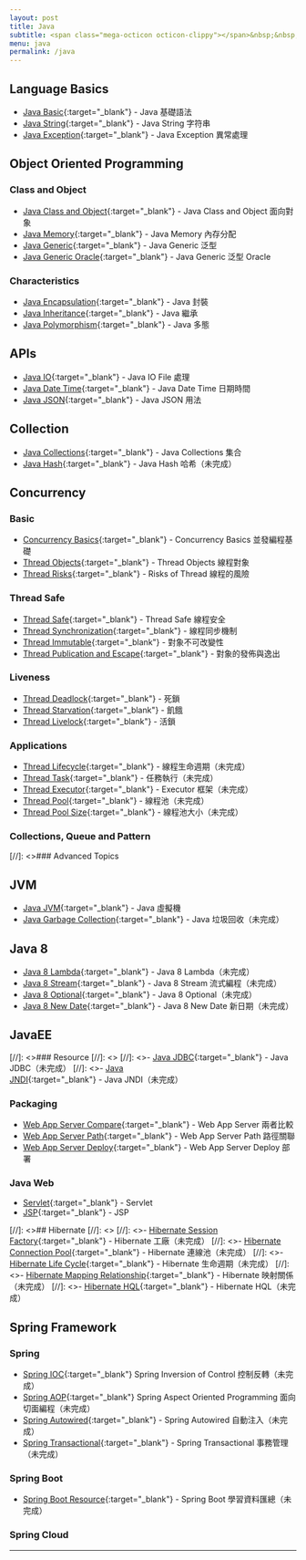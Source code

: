 ```yaml
---
layout: post
title: Java
subtitle: <span class="mega-octicon octicon-clippy"></span>&nbsp;&nbsp; Talk is cheap, show me your code
menu: java
permalink: /java
---
```


## Language Basics

- [Java Basic](http://www.hauchenglee.com/java/2019/10/30/java-basic.html){:target="_blank"} - Java 基礎語法
- [Java String](http://www.hauchenglee.com/java/2019/11/06/java-string.html){:target="_blank"} - Java String 字符串
- [Java Exception](http://www.hauchenglee.com/java/2019/11/05/java-except.html){:target="_blank"} - Java Exception 異常處理

## Object Oriented Programming

### Class and Object

- [Java Class and Object](http://www.hauchenglee.com/java/2019/11/01/java-class-and-object.html){:target="_blank"} - Java Class and Object 面向對象
- [Java Memory](http://www.hauchenglee.com/java/2019/12/04/java-memory.html){:target="_blank"} - Java Memory 內存分配
- [Java Generic](http://www.hauchenglee.com/java/2019/11/07/java-generic.html){:target="_blank"} - Java Generic 泛型
- [Java Generic Oracle](http://www.hauchenglee.com/java/2019/11/16/java-generic-oracle.html){:target="_blank"} - Java Generic 泛型 Oracle

### Characteristics

- [Java Encapsulation](http://www.hauchenglee.com/java/2019/11/02/java-encapsulation.html){:target="_blank"} - Java 封裝
- [Java Inheritance](http://www.hauchenglee.com/java/2019/11/03/java-inheritance.html){:target="_blank"} - Java 繼承
- [Java Polymorphism](http://www.hauchenglee.com/java/2019/11/04/java-polymorphism.html){:target="_blank"} - Java 多態

## APIs

- [Java IO](http://www.hauchenglee.com/java/2019/11/10/java-io.html){:target="_blank"} - Java IO File 處理
- [Java Date Time](http://www.hauchenglee.com/java/2019/11/09/java-datetime.html){:target="_blank"} - Java Date Time 日期時間
- [Java JSON](http://www.hauchenglee.com/java/2019/12/23/java-json.html){:target="_blank"} - Java JSON 用法

## Collection

- [Java Collections](http://www.hauchenglee.com/java/2019/11/08/java-collections.html){:target="_blank"} - Java Collections 集合
- [Java Hash](){:target="_blank"} - Java Hash 哈希（未完成）

## Concurrency

### Basic

- [Concurrency Basics](http://www.hauchenglee.com/java/2019/12/14/concurrency-basics.html){:target="_blank"} - Concurrency Basics 並發編程基礎
- [Thread Objects](http://www.hauchenglee.com/java/2019/12/15/thread-objects.html){:target="_blank"} - Thread Objects 線程對象
- [Thread Risks](http://www.hauchenglee.com/java/2019/12/17/thread-risks.html){:target="_blank"} - Risks of Thread 線程的風險

### Thread Safe

- [Thread Safe](http://www.hauchenglee.com/java/2019/12/18/thread-safe.html){:target="_blank"} - Thread Safe 線程安全
- [Thread Synchronization](http://www.hauchenglee.com/java/2019/12/20/thread-synchronization.html){:target="_blank"} - 線程同步機制
- [Thread Immutable](http://www.hauchenglee.com/java/2019/12/21/thread-immutable.html){:target="_blank"} - 對象不可改變性
- [Thread Publication and Escape](http://www.hauchenglee.com/java/2019/12/22/thread-pub-and-esc.html){:target="_blank"} - 對象的發佈與逸出

### Liveness

- [Thread Deadlock](http://www.hauchenglee.com/java/2020/01/xx/thread-deadlock.html){:target="_blank"} - 死鎖
- [Thread Starvation](http://www.hauchenglee.com/java/2019/01/xx/thread-starvation.html){:target="_blank"} - 飢餓
- [Thread Livelock](http://www.hauchenglee.com/java/2019/01/xx/thread-livelock.html){:target="_blank"} - 活鎖

### Applications

- [Thread Lifecycle](){:target="_blank"} - 線程生命週期（未完成）
- [Thread Task](){:target="_blank"} - 任務執行（未完成）
- [Thread Executor](){:target="_blank"} - Executor 框架（未完成）
- [Thread Pool](){:target="_blank"} - 線程池（未完成）
- [Thread Pool Size](){:target="_blank"} - 線程池大小（未完成）

### Collections, Queue and Pattern



[//]: <>### Advanced Topics

## JVM

- [Java JVM](http://www.hauchenglee.com/java/2019/12/06/java-jvm.html){:target="_blank"} - Java 虛擬機
- [Java Garbage Collection](){:target="_blank"} - Java 垃圾回收（未完成）

## Java 8

- [Java 8 Lambda](){:target="_blank"} - Java 8 Lambda（未完成）
- [Java 8 Stream](){:target="_blank"} - Java 8 Stream 流式編程（未完成）
- [Java 8 Optional](){:target="_blank"} - Java 8 Optional（未完成）
- [Java 8 New Date](){:target="_blank"} - Java 8 New Date 新日期（未完成）

## JavaEE

[//]: <>### Resource
[//]: <>
[//]: <>- [Java JDBC](){:target="_blank"} - Java JDBC（未完成）
[//]: <>- [Java JNDI](){:target="_blank"} - Java JNDI（未完成）

### Packaging

- [Web App Server Compare](http://www.hauchenglee.com/java/2019/11/20/web-app-server-compare.html){:target="_blank"} - Web App Server 兩者比較
- [Web App Server Path](http://www.hauchenglee.com/java/2019/11/25/web-app-server-path.html){:target="_blank"} - Web App Server Path 路徑關聯
- [Web App Server Deploy](http://www.hauchenglee.com/java/2019/11/26/web-app-server-deploy.html){:target="_blank"}  - Web App Server Deploy 部署

### Java Web

- [Servlet](http://www.hauchenglee.com/java/2019/11/17/servlet.html){:target="_blank"} - Servlet
- [JSP](http://www.hauchenglee.com/java/2019/11/18/jsp.html){:target="_blank"} - JSP

[//]: <>## Hibernate
[//]: <>
[//]: <>- [Hibernate Session Factory](){:target="_blank"} - Hibernate 工廠（未完成）
[//]: <>- [Hibernate Connection Pool](){:target="_blank"} - Hibernate 連線池（未完成）
[//]: <>- [Hibernate Life Cycle](){:target="_blank"} - Hibernate 生命週期（未完成）
[//]: <>- [Hibernate Mapping Relationship](){:target="_blank"} - Hibernate 映射關係（未完成）
[//]: <>- [Hibernate HQL](){:target="_blank"} - Hibernate HQL（未完成）

## Spring Framework

### Spring

- [Spring IOC](){:target="_blank"} Spring Inversion of Control 控制反轉（未完成）
- [Spring AOP](){:target="_blank"} Spring Aspect Oriented Programming 面向切面編程（未完成）
- [Spring Autowired](){:target="_blank"} - Spring Autowired 自動注入（未完成）
- [Spring Transactional](){:target="_blank"} - Spring Transactional 事務管理（未完成）

### Spring Boot

- [Spring Boot Resource](){:target="_blank"} - Spring Boot 學習資料匯總（未完成）

### Spring Cloud



---